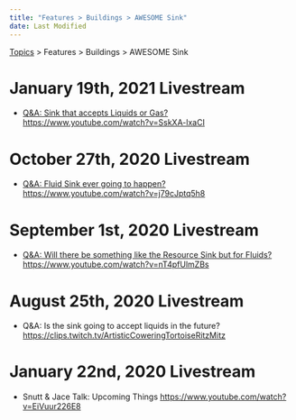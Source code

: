 ```yaml
---
title: "Features > Buildings > AWESOME Sink"
date: Last Modified
---
```

[Topics](../../../topics.md) > Features > Buildings > AWESOME Sink

# January 19th, 2021 Livestream
* [Q&A: Sink that accepts Liquids or Gas?](../../../transcriptions/yt-SskXA-lxaCI.md) https://www.youtube.com/watch?v=SskXA-lxaCI

# October 27th, 2020 Livestream
* [Q&A: Fluid Sink ever going to happen?](../../../transcriptions/yt-j79cJptq5h8.md) https://www.youtube.com/watch?v=j79cJptq5h8

# September 1st, 2020 Livestream
* [Q&A: Will there be something like the Resource Sink but for Fluids?](../../../transcriptions/yt-nT4pfUlmZBs.md) https://www.youtube.com/watch?v=nT4pfUlmZBs

# August 25th, 2020 Livestream
* Q&A: Is the sink going to accept liquids in the future? https://clips.twitch.tv/ArtisticCoweringTortoiseRitzMitz

# January 22nd, 2020 Livestream
* Snutt & Jace Talk: Upcoming Things https://www.youtube.com/watch?v=EiVuur226E8
